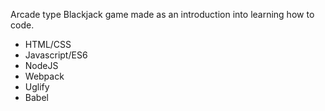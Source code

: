 Arcade type Blackjack game made as an introduction into learning how to code. 

- HTML/CSS
- Javascript/ES6
- NodeJS
- Webpack
- Uglify
- Babel
